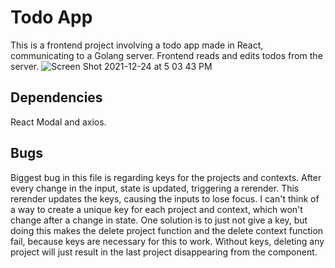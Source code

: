 # Todo App

This is a frontend project involving a todo app made in React, communicating to a Golang server. Frontend reads and edits todos from the server.
![Screen Shot 2021-12-24 at 5 03 43 PM](https://user-images.githubusercontent.com/78179581/147373133-41430dc0-cc11-4754-9b16-34588ac452cf.png)

## Dependencies

React Modal and axios.


## Bugs

Biggest bug in this file is regarding keys for the projects and contexts. After every change in the input, state is updated, triggering a rerender. This rerender updates the keys, causing the inputs to lose focus.
I can't think of a way to create a unique key for each project and context, which won't change after a change in state.
One solution is to just not give a key, but doing this makes the delete project function and the delete context function fail, because keys are necessary for this to work. Without keys, deleting any project will just result in the last project disappearing from the component.

